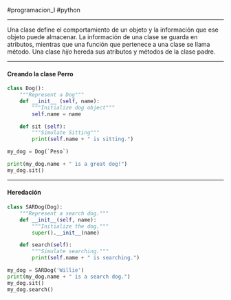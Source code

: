 #programacion_I
#python

----
Una clase define el comportamiento de un objeto y la información que ese objeto puede almacenar. La información de una clase se guarda en atributos, mientras que una función que pertenece a una clase se llama método. 
Una clase _hijo_ hereda sus atributos y métodos de la clase padre.

---
#### Creando la clase **Perro**

```python 
class Dog():
	"""Represent a Dog"""
	def __init__ (self, name):
		"""Initialize dog object"""
		self.name = name

	def sit (self):
		"""Simulate Sitting"""
		print(self.name + " is sitting.")

my_dog = Dog(`Peso`)

print(my_dog.name + " is a great dog!")
my_dog.sit()
```
---

#### Heredación

```python
class SARDog(Dog):
	"""Represent a search dog."""
	def __init__(self, name):
		"""Initialize the dog."""
		super().__init__(name)

	def search(self):
		"""Simulate searching."""
		print(self.name + " is searching.")

my_dog = SARDog('Willie')
print(my_dog.name + " is a search dog.")
my_dog.sit()
my_dog.search()
```
